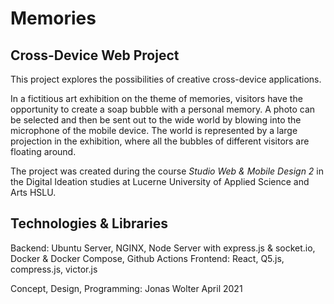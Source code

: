 # Memories 
## Cross-Device Web Project

This project explores the possibilities of creative cross-device applications. 

In a fictitious art exhibition on the theme of memories, visitors have the opportunity to create a soap bubble with a personal memory. A photo can be selected and then be sent out to the wide world by blowing into the microphone of the mobile device. The world is represented by a large projection in the exhibition, where all the bubbles of different visitors are floating around.

The project was created during the course *Studio Web & Mobile Design 2* in the Digital Ideation studies at Lucerne University of Applied Science and Arts HSLU.

## Technologies & Libraries

Backend: Ubuntu Server, NGINX, Node Server with express.js & socket.io, Docker & Docker Compose, Github Actions
Frontend: React, Q5.js, compress.js, victor.js


Concept, Design, Programming: Jonas Wolter
April 2021
